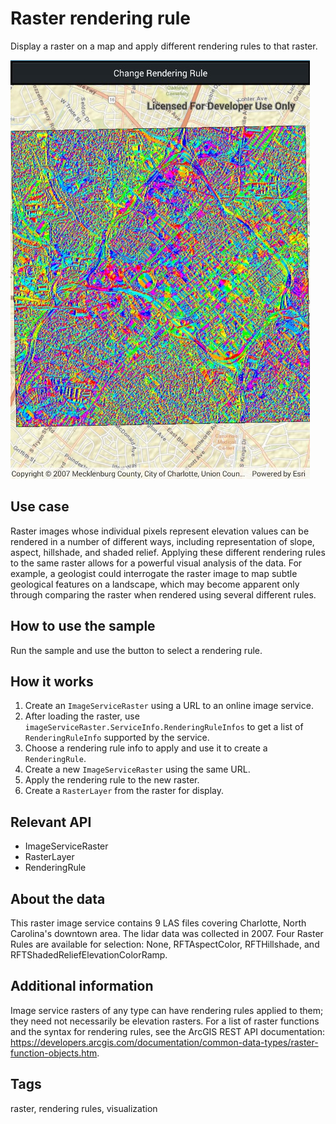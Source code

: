 # Raster rendering rule

Display a raster on a map and apply different rendering rules to that raster.

![screenshot](RasterRenderingRule.jpg)

## Use case

Raster images whose individual pixels represent elevation values can be rendered in a number of different ways, including representation of slope, aspect, hillshade, and shaded relief. Applying these different rendering rules to the same raster allows for a powerful visual analysis of the data. For example, a geologist could interrogate the raster image to map subtle geological features on a landscape, which may become apparent only through comparing the raster when rendered using several different rules.

## How to use the sample

Run the sample and use the button to select a rendering rule.

## How it works

1. Create an `ImageServiceRaster` using a URL to an online image service.
2. After loading the raster, use `imageServiceRaster.ServiceInfo.RenderingRuleInfos` to get a list of `RenderingRuleInfo` supported by the service.
3. Choose a rendering rule info to apply and use it to create a `RenderingRule`.
4. Create a new `ImageServiceRaster` using the same URL.
5. Apply the rendering rule to the new raster.
6. Create a `RasterLayer` from the raster for display.

## Relevant API

* ImageServiceRaster
* RasterLayer
* RenderingRule

## About the data

This raster image service contains 9 LAS files covering Charlotte, North Carolina's downtown area. The lidar data was collected in 2007. Four Raster Rules are available for selection: None, RFTAspectColor, RFTHillshade, and RFTShadedReliefElevationColorRamp.

## Additional information

Image service rasters of any type can have rendering rules applied to them; they need not necessarily be elevation rasters. For a list of raster functions and the syntax for rendering rules, see the ArcGIS REST API documentation: https://developers.arcgis.com/documentation/common-data-types/raster-function-objects.htm.

## Tags

raster, rendering rules, visualization
